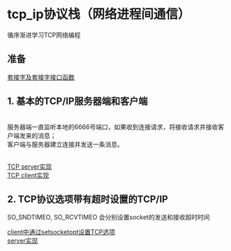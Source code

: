 # tcp_ip协议栈（网络进程间通信）
循序渐进学习TCP网络编程<br>
## 准备<br>
[套接字及套接字接口函数](https://github.com/liuchenjane/tcp_ip/blob/master/%E5%A5%97%E6%8E%A5%E5%AD%97.md)<br>

## 1. 基本的TCP/IP服务器端和客户端<br>
<br>
服务器端一直监听本地的6666号端口，如果收到连接请求，将接收请求并接收客户端发来的消息；<br>
客户端与服务器建立连接并发送一条消息。<br>
<br>

[TCP server实现](https://github.com/liuchenjane/tcp_ip/blob/master/tcp_ip/server.cpp) <br>
[TCP client实现](https://github.com/liuchenjane/tcp_ip/blob/master/tcp_ip/client.cpp) <br>

## 2. TCP协议选项带有超时设置的TCP/IP <br>
SO_SNDTIMEO, SO_RCVTIMEO 会分别设置socket的发送和接收超时时间<br>

[client中通过setsocketopt设置TCP选项](https://github.com/liuchenjane/tcp_ip/blob/master/tcp_ip6.2/client.cpp)<br>
[server实现](https://github.com/liuchenjane/tcp_ip/blob/master/tcp_ip6.2/server.cpp)<br>

